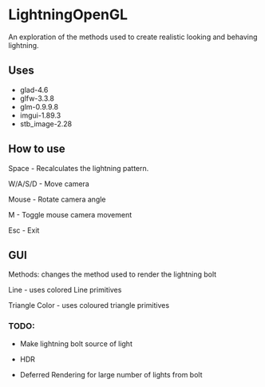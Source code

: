 # LightningOpenGL
An exploration of the methods used to create realistic looking and behaving lightning.

## Uses
- glad-4.6
- glfw-3.3.8
- glm-0.9.9.8
- imgui-1.89.3
- stb_image-2.28

## How to use

Space - Recalculates the lightning pattern.

W/A/S/D - Move camera

Mouse - Rotate camera angle

M - Toggle mouse camera movement

Esc - Exit

## GUI
Methods: changes the method used to render the lightning bolt

Line - uses colored Line primitives

Triangle Color - uses coloured triangle primitives

### TODO:

- Make lightning bolt source of light

- HDR

- Deferred Rendering for large number of lights from bolt
